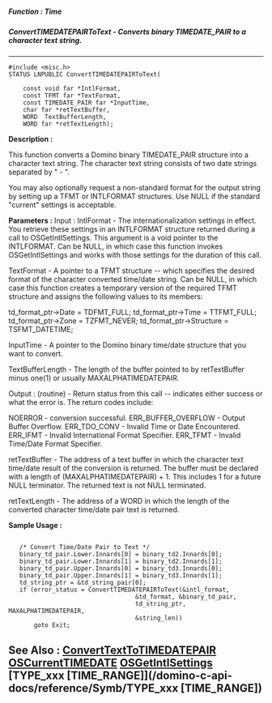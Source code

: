##### Function : Time
##### ConvertTIMEDATEPAIRToText - Converts binary TIMEDATE_PAIR to a character text string.
---
```
#include <misc.h>
STATUS LNPUBLIC ConvertTIMEDATEPAIRToText(

	const void far *IntlFormat,
	const TFMT far *TextFormat,
	const TIMEDATE_PAIR far *InputTime,
	char far *retTextBuffer,
	WORD  TextBufferLength,
	WORD far *retTextLength);
```
**Description :**

This function converts a Domino binary TIMEDATE_PAIR structure into a character 
text string.   The character text string consists of two date strings separated 
by " - ".

You may also optionally request a non-standard format for the output string by 
setting up a TFMT or INTLFORMAT structures.  Use NULL if the standard "current" 
settings is acceptable.

**Parameters :**
Input :
IntlFormat  -  The internationalization settings in effect. You retrieve these settings in an INTLFORMAT structure returned during a call to OSGetIntlSettings. This argument is a void pointer to the INTLFORMAT.  Can be NULL, in which case this function invokes OSGetIntlSettings and works with those settings for the duration of this call.

TextFormat  -  A pointer to a TFMT structure -- which specifies the desired format of the character converted time/date string.  Can be NULL, in which case this function creates a temporary version of the required TFMT structure and assigns the following values to its members: 

td_format_ptr->Date = TDFMT_FULL;
td_format_ptr->Time = TTFMT_FULL;
td_format_ptr->Zone = TZFMT_NEVER;
td_format_ptr->Structure = TSFMT_DATETIME;


InputTime  -  A pointer to the Domino binary time/date structure that you want to convert.

TextBufferLength  -  The length of the buffer pointed to by retTextBuffer minus one(1) or usually MAXALPHATIMEDATEPAIR.

Output :
(routine)  -  Return status from this call -- indicates either success or what the error is. The return codes include:

NOERROR - conversion successful. 
ERR_BUFFER_OVERFLOW - Output Buffer Overflow.
ERR_TDO_CONV - Invalid Time or Date Encountered.
ERR_IFMT - Invalid International Format Specifier.
ERR_TFMT - Invalid Time/Date Format Specifier.


retTextBuffer  -  The address of a text buffer in which the character text time/date result of the conversion is returned. The buffer must be declared with a length of (MAXALPHATIMEDATEPAIR) + 1.  This includes 1 for a future NULL terminator.  The returned text is not NULL terminated.

retTextLength  -  The address of a WORD in which the length of the converted character time/date pair text is returned.


**Sample Usage :**
```
  
   /* Convert Time/Date Pair to Text */
   binary_td_pair.Lower.Innards[0] = binary_td2.Innards[0];
   binary_td_pair.Lower.Innards[1] = binary_td2.Innards[1];
   binary_td_pair.Upper.Innards[0] = binary_td3.Innards[0];
   binary_td_pair.Upper.Innards[1] = binary_td3.Innards[1];
   td_string_ptr = &td_string_pair[0];
   if (error_status = ConvertTIMEDATEPAIRToText(&intl_format,
                                   &td_format, &binary_td_pair,
                                   td_string_ptr, MAXALPHATIMEDATEPAIR,
                                   &string_len))
       goto Exit;

```
**See Also :**
[ConvertTextToTIMEDATEPAIR](/domino-c-api-docs/reference/Func/ConvertTextToTIMEDATEPAIR)
[OSCurrentTIMEDATE](/domino-c-api-docs/reference/Func/OSCurrentTIMEDATE)
[OSGetIntlSettings](/domino-c-api-docs/reference/Func/OSGetIntlSettings)
[TYPE_xxx [TIME_RANGE]](/domino-c-api-docs/reference/Symb/TYPE_xxx [TIME_RANGE])
---
